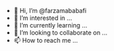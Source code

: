 - 👋 Hi, I’m @farzamababafi
- 👀 I’m interested in ...
- 🌱 I’m currently learning ...
- 💞️ I’m looking to collaborate on ...
- 📫 How to reach me ...

<!---
farzamababafi/farzamababafi is a ✨ special ✨ repository because its `README.md` (this file) appears on your GitHub profile.
You can click the Preview link to take a look at your changes.
--->
